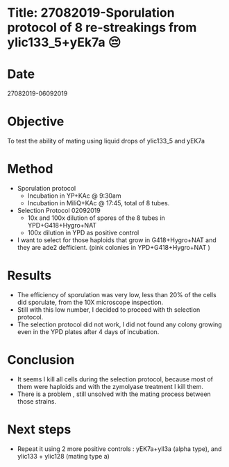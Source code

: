 # Title: 27082019-Sporulation protocol of 8 re-streakings from ylic133_5+yEk7a :pensive:

# Date
27082019-06092019

# Objective
To test the ability of mating using liquid drops of ylic133_5 and yEK7a


# Method
- Sporulation protocol
  - Incubation in YP+KAc @ 9:30am
  - Incubation in MiliQ+KAc @ 17:45, total of 8 tubes.
- Selection Protocol 02092019
  - 10x and 100x dilution of spores of the 8 tubes in YPD+G418+Hygro+NAT
  - 100x dilution in YPD as positive control
- I want to select for those haploids that grow in G418+Hygro+NAT and they are ade2 defficient. (pink colonies in YPD+G418+Hygro+NAT )

# Results
- The efficiency of sporulation was very low, less than 20% of the cells did sporulate, from the 10X microscope inspection.
- Still with this low number, I decided to proceed with th selection protocol.
- The selection protocol did not work, I did not found any colony growing even in the YPD plates after 4 days of incubation.
# Conclusion

- It seems I kill all cells during the selection protocol, because most of them were haploids and with the zymolyase treatment I kill them.
- There is a problem , still unsolved with the mating process between those strains.

# Next steps

- Repeat it using 2 more positive controls : yEK7a+yll3a (alpha type), and ylic133 + ylic128 (mating type a)
